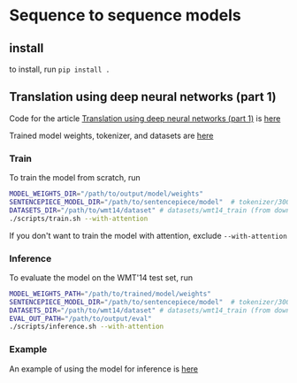 # Sequence to sequence models

## install

to install, run `pip install .`

## Translation using deep neural networks (part 1)

Code for the article [Translation using deep neural networks (part 1)](http://localhost:4000/blog/2024/sequence_to_sequence_models_1/) is [here](scripts/2024-10-03-sequence_to_sequence_models_1)

Trained model weights, tokenizer, and datasets are [here](https://drive.google.com/drive/folders/1IelyJreVqaYbUggTkB4mgYE0FTN2EMR3?usp=drive_link)

### Train

To train the model from scratch, run

```bash
MODEL_WEIGHTS_DIR="/path/to/output/model/weights"
SENTENCEPIECE_MODEL_DIR="/path/to/sentencepiece/model"  # tokenizer/30000 (from download link)
DATASETS_DIR="/path/to/wmt14/dataset" # datasets/wmt14_train (from download link)
./scripts/train.sh --with-attention
```

If you don't want to train the model with attention, exclude `--with-attention`

### Inference

To evaluate the model on the WMT'14 test set, run

```bash
MODEL_WEIGHTS_PATH="/path/to/trained/model/weights"
SENTENCEPIECE_MODEL_DIR="/path/to/sentencepiece/model"  # tokenizer/30000 (from download link)
DATASETS_DIR="/path/to/wmt14/dataset" # datasets/wmt14_train (from download link)
EVAL_OUT_PATH="/path/to/output/eval"
./scripts/inference.sh --with-attention
```

### Example

An example of using the model for inference is [here](scripts/)

